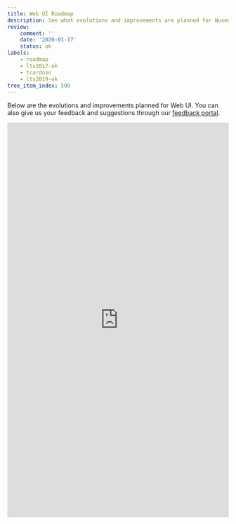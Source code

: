 ```yaml
---
title: Web UI Roadmap
description: See what evolutions and improvements are planned for Nuxeo Web UI
review:
    comment: ''
    date: '2020-01-17'
    status: ok
labels:
    - roadmap
    - lts2017-ok
    - tcardoso
    - lts2019-ok
tree_item_index: 500
---
```


Below are the evolutions and improvements planned for Web UI.
You can also give us your feedback and suggestions through our [feedback portal](https://portal.prodpad.com/0a536da6-c3aa-11e7-84d9-06df22ffaf6f).

<iframe src='https://ext.prodpad.com/ext/roadmap/71e4be004b186e456846f7bfb03e178bd99061a9' height='900' width='100%' frameborder='0'></iframe>
